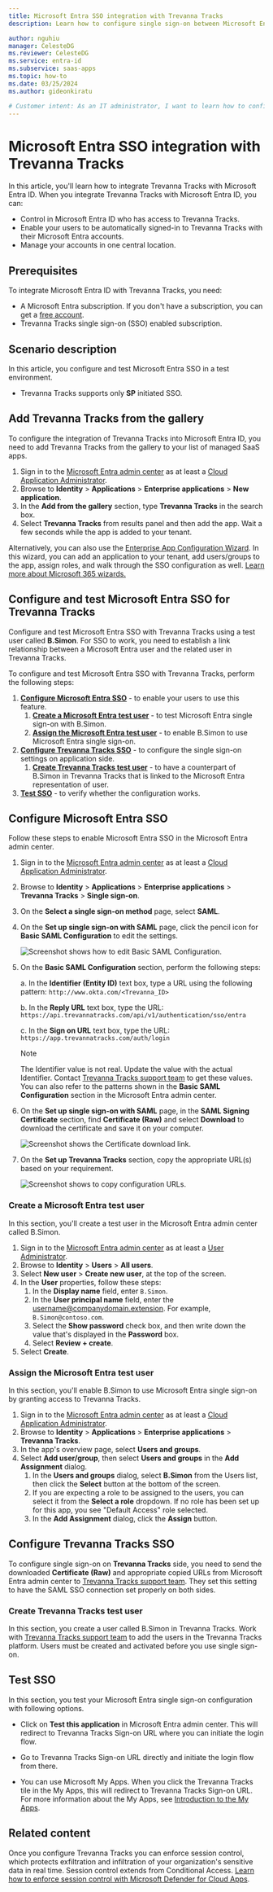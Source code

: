 ```yaml
---
title: Microsoft Entra SSO integration with Trevanna Tracks
description: Learn how to configure single sign-on between Microsoft Entra ID and Trevanna Tracks.

author: nguhiu
manager: CelesteDG
ms.reviewer: CelesteDG
ms.service: entra-id
ms.subservice: saas-apps
ms.topic: how-to
ms.date: 03/25/2024
ms.author: gideonkiratu

# Customer intent: As an IT administrator, I want to learn how to configure single sign-on between Microsoft Entra ID and Trevanna Tracks so that I can control who has access to Trevanna Tracks, enable automatic sign-in with Microsoft Entra accounts, and manage my accounts in one central location.
---
```


# Microsoft Entra SSO integration with Trevanna Tracks

In this article,  you'll learn how to integrate Trevanna Tracks with Microsoft Entra ID. When you integrate Trevanna Tracks with Microsoft Entra ID, you can:

* Control in Microsoft Entra ID who has access to Trevanna Tracks.
* Enable your users to be automatically signed-in to Trevanna Tracks with their Microsoft Entra accounts.
* Manage your accounts in one central location.

## Prerequisites

To integrate Microsoft Entra ID with Trevanna Tracks, you need:

* A Microsoft Entra subscription. If you don't have a subscription, you can get a [free account](https://azure.microsoft.com/free/).
* Trevanna Tracks single sign-on (SSO) enabled subscription.

## Scenario description

In this article,  you configure and test Microsoft Entra SSO in a test environment.

* Trevanna Tracks supports only **SP** initiated SSO.

## Add Trevanna Tracks from the gallery

To configure the integration of Trevanna Tracks into Microsoft Entra ID, you need to add Trevanna Tracks from the gallery to your list of managed SaaS apps.

1. Sign in to the [Microsoft Entra admin center](https://entra.microsoft.com) as at least a [Cloud Application Administrator](~/identity/role-based-access-control/permissions-reference.md#cloud-application-administrator).
1. Browse to **Identity** > **Applications** > **Enterprise applications** > **New application**.
1. In the **Add from the gallery** section, type **Trevanna Tracks** in the search box.
1. Select **Trevanna Tracks** from results panel and then add the app. Wait a few seconds while the app is added to your tenant.

Alternatively, you can also use the [Enterprise App Configuration Wizard](https://portal.office.com/AdminPortal/home?Q=Docs#/azureadappintegration). In this wizard, you can add an application to your tenant, add users/groups to the app, assign roles, and walk through the SSO configuration as well. [Learn more about Microsoft 365 wizards.](/microsoft-365/admin/misc/azure-ad-setup-guides)

## Configure and test Microsoft Entra SSO for Trevanna Tracks

Configure and test Microsoft Entra SSO with Trevanna Tracks using a test user called **B.Simon**. For SSO to work, you need to establish a link relationship between a Microsoft Entra user and the related user in Trevanna Tracks.

To configure and test Microsoft Entra SSO with Trevanna Tracks, perform the following steps:

1. **[Configure Microsoft Entra SSO](#configure-microsoft-entra-sso)** - to enable your users to use this feature.
    1. **[Create a Microsoft Entra test user](#create-a-microsoft-entra-id-test-user)** - to test Microsoft Entra single sign-on with B.Simon.
    1. **[Assign the Microsoft Entra test user](#assign-the-microsoft-entra-id-test-user)** - to enable B.Simon to use Microsoft Entra single sign-on.
1. **[Configure Trevanna Tracks SSO](#configure-trevanna-tracks-sso)** - to configure the single sign-on settings on application side.
    1. **[Create Trevanna Tracks test user](#create-trevanna-tracks-test-user)** - to have a counterpart of B.Simon in Trevanna Tracks that is linked to the Microsoft Entra representation of user.
1. **[Test SSO](#test-sso)** - to verify whether the configuration works.

## Configure Microsoft Entra SSO

Follow these steps to enable Microsoft Entra SSO in the Microsoft Entra admin center.

1. Sign in to the [Microsoft Entra admin center](https://entra.microsoft.com) as at least a [Cloud Application Administrator](~/identity/role-based-access-control/permissions-reference.md#cloud-application-administrator).
1. Browse to **Identity** > **Applications** > **Enterprise applications** > **Trevanna Tracks** > **Single sign-on**.
1. On the **Select a single sign-on method** page, select **SAML**.
1. On the **Set up single sign-on with SAML** page, click the pencil icon for **Basic SAML Configuration** to edit the settings.

   ![Screenshot shows how to edit Basic SAML Configuration.](common/edit-urls.png "Basic Configuration")

1. On the **Basic SAML Configuration** section, perform the following steps:

    a. In the **Identifier (Entity ID)** text box, type a URL using the following pattern:
    `http://www.okta.com/<Trevanna_ID>`

    b. In the **Reply URL** text box, type the URL:
    `https://api.trevannatracks.com/api/v1/authentication/sso/entra`

    c. In the **Sign on URL** text box, type the URL:
    `https://app.trevannatracks.com/auth/login`

	> [!NOTE]
	> The Identifier value is not real. Update the value with the actual Identifier. Contact [Trevanna Tracks support team](mailto:hello@trevannatracks.com) to get these values. You can also refer to the patterns shown in the **Basic SAML Configuration** section in the Microsoft Entra admin center.

1. On the **Set up single sign-on with SAML** page, in the **SAML Signing Certificate** section, find **Certificate (Raw)** and select **Download** to download the certificate and save it on your computer.

	![Screenshot shows the Certificate download link.](common/certificateraw.png "Certificate")

1. On the **Set up Trevanna Tracks** section, copy the appropriate URL(s) based on your requirement.

	![Screenshot shows to copy configuration URLs.](common/copy-configuration-urls.png "Metadata")

<a name='create-a-microsoft-entra-id-test-user'></a>

### Create a Microsoft Entra test user

In this section, you'll create a test user in the Microsoft Entra admin center called B.Simon.

1. Sign in to the [Microsoft Entra admin center](https://entra.microsoft.com) as at least a [User Administrator](~/identity/role-based-access-control/permissions-reference.md#user-administrator).
1. Browse to **Identity** > **Users** > **All users**.
1. Select **New user** > **Create new user**, at the top of the screen.
1. In the **User** properties, follow these steps:
   1. In the **Display name** field, enter `B.Simon`.  
   1. In the **User principal name** field, enter the username@companydomain.extension. For example, `B.Simon@contoso.com`.
   1. Select the **Show password** check box, and then write down the value that's displayed in the **Password** box.
   1. Select **Review + create**.
1. Select **Create**.

<a name='assign-the-microsoft-entra-id-test-user'></a>

### Assign the Microsoft Entra test user

In this section, you'll enable B.Simon to use Microsoft Entra single sign-on by granting access to Trevanna Tracks.

1. Sign in to the [Microsoft Entra admin center](https://entra.microsoft.com) as at least a [Cloud Application Administrator](~/identity/role-based-access-control/permissions-reference.md#cloud-application-administrator).
1. Browse to **Identity** > **Applications** > **Enterprise applications** > **Trevanna Tracks**.
1. In the app's overview page, select **Users and groups**.
1. Select **Add user/group**, then select **Users and groups** in the **Add Assignment** dialog.
   1. In the **Users and groups** dialog, select **B.Simon** from the Users list, then click the **Select** button at the bottom of the screen.
   1. If you are expecting a role to be assigned to the users, you can select it from the **Select a role** dropdown. If no role has been set up for this app, you see "Default Access" role selected.
   1. In the **Add Assignment** dialog, click the **Assign** button.

## Configure Trevanna Tracks SSO

To configure single sign-on on **Trevanna Tracks** side, you need to send the downloaded **Certificate (Raw)** and appropriate copied URLs from Microsoft Entra admin center to [Trevanna Tracks support team](mailto:hello@trevannatracks.com). They set this setting to have the SAML SSO connection set properly on both sides.

### Create Trevanna Tracks test user

In this section, you create a user called B.Simon in Trevanna Tracks. Work with [Trevanna Tracks support team](mailto:hello@trevannatracks.com) to add the users in the Trevanna Tracks platform. Users must be created and activated before you use single sign-on.

## Test SSO 

In this section, you test your Microsoft Entra single sign-on configuration with following options.
 
* Click on **Test this application** in Microsoft Entra admin center. This will redirect to Trevanna Tracks Sign-on URL where you can initiate the login flow.
 
* Go to Trevanna Tracks Sign-on URL directly and initiate the login flow from there.
 
* You can use Microsoft My Apps. When you click the Trevanna Tracks tile in the My Apps, this will redirect to Trevanna Tracks Sign-on URL. For more information about the My Apps, see [Introduction to the My Apps](https://support.microsoft.com/account-billing/sign-in-and-start-apps-from-the-my-apps-portal-2f3b1bae-0e5a-4a86-a33e-876fbd2a4510).

## Related content

Once you configure Trevanna Tracks you can enforce session control, which protects exfiltration and infiltration of your organization's sensitive data in real time. Session control extends from Conditional Access. [Learn how to enforce session control with Microsoft Defender for Cloud Apps](/cloud-app-security/proxy-deployment-any-app).
